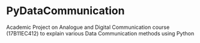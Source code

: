 # PyDataCommunication
Academic Project on Analogue and Digital Communication course (17B11EC412) to explain various Data Communication methods using Python
